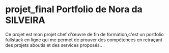 # projet_final Portfolio de Nora da SILVEIRA 
Ce projet est mon projet chef d'œuvre de fin de formation,c'est un portfolio fullstack en ligne qui me permet de prouver des compétences en retraçant des projets aboutis et des services proposés..
.
    

